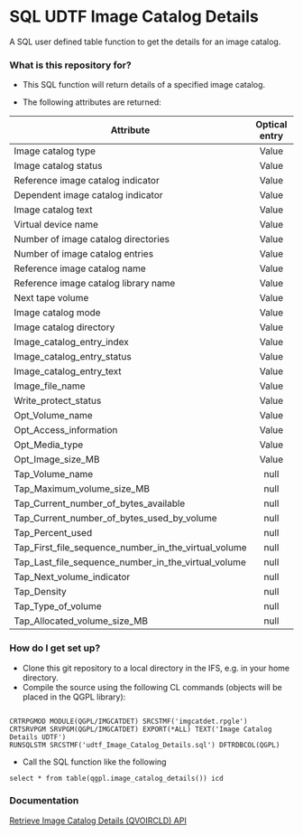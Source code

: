 # SQL UDTF Image Catalog Details #

A SQL user defined table function to get the details for an image catalog.

### What is this repository for? ###

* This SQL function will return details of a specified image catalog.

* The following attributes are returned:

Attribute                                            | Optical entry | Tape entry    | No entry
-----------------------------------------------------|:-------------:|:-------------:|:-------------:
Image catalog type                                   | Value         | Value         | Value
Image catalog status                                 | Value         | Value         | Value
Reference image catalog indicator                    | Value         | Value         | Value
Dependent image catalog indicator                    | Value         | Value         | Value
Image catalog text                                   | Value         | Value         | Value
Virtual device name                                  | Value         | Value         | Value
Number of image catalog directories                  | Value         | Value         | Value
Number of image catalog entries                      | Value         | Value         | Value
Reference image catalog name                         | Value         | Value         | Value
Reference image catalog library name                 | Value         | Value         | Value
Next tape volume                                     | Value         | Value         | Value
Image catalog mode                                   | Value         | Value         | Value
Image catalog directory                              | Value         | Value         | Value
Image_catalog_entry_index                            | Value         | Value         | null
Image_catalog_entry_status                           | Value         | Value         | null
Image_catalog_entry_text                             | Value         | Value         | null
Image_file_name                                      | Value         | Value         | null
Write_protect_status                                 | Value         | Value         | null
Opt_Volume_name                                      | Value         | null          | null
Opt_Access_information                               | Value         | null          | null
Opt_Media_type                                       | Value         | null          | null
Opt_Image_size_MB                                    | Value         | null          | null
Tap_Volume_name                                      | null          | Value         | null
Tap_Maximum_volume_size_MB                           | null          | Value         | null
Tap_Current_number_of_bytes_available                | null          | Value         | null
Tap_Current_number_of_bytes_used_by_volume           | null          | Value         | null
Tap_Percent_used                                     | null          | Value         | null
Tap_First_file_sequence_number_in_the_virtual_volume | null          | Value         | null
Tap_Last_file_sequence_number_in_the_virtual_volume  | null          | Value         | null
Tap_Next_volume_indicator                            | null          | Value         | null
Tap_Density                                          | null          | Value         | null
Tap_Type_of_volume                                   | null          | Value         | null
Tap_Allocated_volume_size_MB                         | null          | Value         | null


### How do I get set up? ###

* Clone this git repository to a local directory in the IFS, e.g. in your home directory.
* Compile the source using the following CL commands (objects will be placed in the QGPL library):

```

CRTRPGMOD MODULE(QGPL/IMGCATDET) SRCSTMF('imgcatdet.rpgle')
CRTSRVPGM SRVPGM(QGPL/IMGCATDET) EXPORT(*ALL) TEXT('Image Catalog Details UDTF')
RUNSQLSTM SRCSTMF('udtf_Image_Catalog_Details.sql') DFTRDBCOL(QGPL)

```
* Call the SQL function like the following
```
select * from table(qgpl.image_catalog_details()) icd
```


### Documentation ###

[Retrieve Image Catalog Details (QVOIRCLD) API](http://www.ibm.com/support/knowledgecenter/ssw_ibm_i_71/apis/qvoircld.htm)